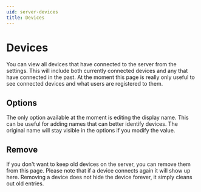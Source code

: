 ```yaml
---
uid: server-devices
title: Devices
---
```


# Devices

You can view all devices that have connected to the server from the settings. This will include both currently connected devices and any that have connected in the past. At the moment this page is really only useful to see connected devices and what users are registered to them.

## Options

The only option available at the moment is editing the display name. This can be useful for adding names that can better identify devices. The original name will stay visible in the options if you modify the value.

## Remove

If you don't want to keep old devices on the server, you can remove them from this page. Please note that if a device connects again it will show up here. Removing a device does not hide the device forever, it simply cleans out old entries.
